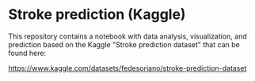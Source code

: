 # Stroke prediction (Kaggle)

This repository contains a notebook with data analysis, visualization, and prediction based on the Kaggle "Stroke prediction dataset" that can be found here:

https://www.kaggle.com/datasets/fedesoriano/stroke-prediction-dataset

